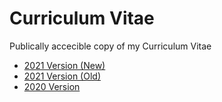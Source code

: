 # Curriculum Vitae
Publically accecible copy of my Curriculum Vitae
- [2021 Version (New)](archive/2021/cv-05-2021-alex-pedersen.pdf)
- [2021 Version (Old)](archive/2021/cv2021-alex-pedersen_compressed.pdf)
- [2020 Version](archive/2020/cv2020-alex-pedersen-compressed.pdf)
